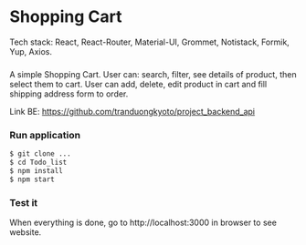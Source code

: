 # Shopping Cart

Tech stack: React, React-Router, Material-UI, Grommet, Notistack, Formik, Yup,  Axios. 

###
 
A simple Shopping Cart. User can: search, filter, see details of product, then select them to cart. User can add, delete, edit product in cart and fill shipping address form to order.

Link BE: https://github.com/tranduongkyoto/project_backend_api

### Run application 

```sh
$ git clone ...
$ cd Todo_list
$ npm install 
$ npm start
```


### Test it

When everything is done, go to http://localhost:3000 in browser to see website.
